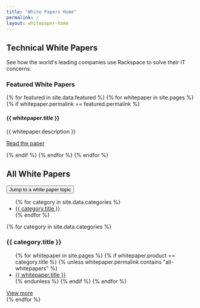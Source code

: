 ```yaml
---
title: "White Papers Home"
permalink: /
layout: whitepaper-home
---
```

<article>
<script src="https://maxcdn.bootstrapcdn.com/bootstrap/3.3.7/js/bootstrap.min.js"></script>
    <div class="container">
      <div class="row content home">
        <section class="featured">
          <h2 class="section-heading">Technical White Papers</h2>
          <p class="tagline">See how the world's leading companies use Rackspace to solve their IT concerns.</p>
          <h3 class="featuredHead">Featured White Papers</h3>
          <div class="featured-list">
            {% for featured in site.data.featured %}
              {% for whitepaper in site.pages %}
                {% if whitepaper.permalink == featured.permalink %}
                  <div class="featured">
                    <div class="card blue">
                      <div class="card-content">
                        <div class="card-title">
                          <h4 id="{{ whitepaper.basename }}">{{ whitepaper.title }}</h4>
                        </div>
                        <div class="card-body">
                          <p>{{ whitepaper.description }}</p>
                        </div>
                        <div class="card-link">
                          <p><a href="{{ site.baseurl }}{{ whitepaper.permalink }}">Read the paper</a></p>
                        </div>
                      </div>
                    </div>
                  </div>
                {% endif %}
              {% endfor %}
            {% endfor %}
          </div>
    </section>
        <section class="allContent">
          <div class="allContentTop">
            <div class="allContentHeading">
              <h2 id="top" class="section-heading">All White Papers</h2>
            </div>
            <div class="dropdown">
              <div class="row" id="dropdownRow">
                <div class="col-lg-12">
                  <div class="btn-group">
                    <button id="topics" type="button" class="btn btn-default dropdown-toggle" data-toggle="dropdown"><span>Jump to a white paper topic </span><i class="fa fa-caret-down"></i>
                    </button>
                    <ul class="dropdown-menu scrollable-menu" role="menu">
                      {% for category in site.data.categories %}
                        <li><a href="#{{ category.basename }}">{{ category.title }}</a></li>
                      {% endfor %}
                    </ul>
                  </div>
                </div>
              </div>
            </div>
          </div>
          {% for category in site.data.categories %}
            <h3 class="topicHead" id="{{ category.basename }}">{{ category.title }}</h3>
            <div class="topicList too-tall">
              <ul class="paperList">
                {% for whitepaper in site.pages %}
                  {% if whitepaper.product == category.title %}
                    {% unless whitepaper.permalink contains "all-whitepapers" %}
                      <li><a href="{{ site.baseurl }}{{ whitepaper.permalink }}">{{ whitepaper.title }}</a></li>
                    {% endunless %}
                  {% endif %}
                {% endfor %}
              </ul>
            </div>
            <div class="show-more">
              <a href="#"><i class="fa fa-chevron-down"></i> <span>View more</span></a>
            </div>
          {% endfor %}
        </section>
      </div>
    </div>
</article>
